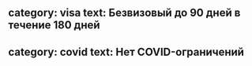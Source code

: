 category: visa
text: Безвизовый до 90 дней в течение 180 дней
---
category: covid
text: Нет COVID-ограничений
---
